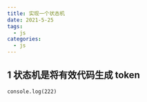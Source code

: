 ```yaml
---
title: 实现一个状态机
date: 2021-5-25
tags:
  - js
categories:
  - js
---
```


## 1 状态机是将有效代码生成 token

```
console.log(222)
```
